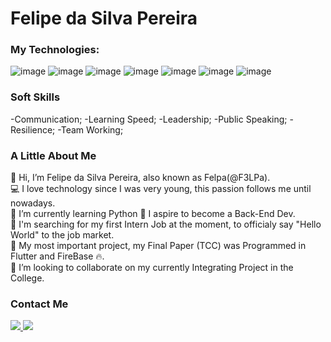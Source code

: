 # Felipe da Silva Pereira

### My Technologies: <br>
![image](https://img.shields.io/badge/Dart-0175C2?style=for-the-badge&logo=dart&logoColor=white) 
![image](https://img.shields.io/badge/Flutter-02569B?style=for-the-badge&logo=flutter&logoColor=white) 
![image](https://img.shields.io/badge/firebase-ffca28?style=for-the-badge&logo=firebase&logoColor=black) 
![image](https://img.shields.io/badge/Python-FFD43B?style=for-the-badge&logo=python&logoColor=blue) 
![image](https://img.shields.io/badge/PHP-777BB4?style=for-the-badge&logo=php&logoColor=white) 
![image](https://img.shields.io/badge/Xampp-F37623?style=for-the-badge&logo=xampp&logoColor=white)
![image](https://img.shields.io/badge/MySQL-005C84?style=for-the-badge&logo=mysql&logoColor=white)

###  Soft Skills
-Communication;
-Learning Speed;
-Leadership;
-Public Speaking;
-Resilience;
-Team Working;


###  A Little About Me

👋 Hi, I’m Felipe da Silva Pereira, also known as Felpa(@F3LPa).<br>
💻 I love technology since I was very young, this passion follows me until nowadays.<br>
🌱 I’m currently learning Python 🐍 I aspire to become a Back-End Dev.<br>
💼 I'm searching for my first Intern Job at the moment, to officialy say "Hello World" to the job market.<br>
📱  My most important project, my Final Paper (TCC) was Programmed in Flutter and FireBase 🔥.<br>
👥 I’m looking to collaborate on my currently Integrating Project in the College.<br>

### Contact Me

<a href='mailto:felipedasilvapereira153@gmail.com'>
<img src='https://img.shields.io/badge/Gmail-D14836?style=for-the-badge&logo=gmail&logoColor=white'>
</a>
<a href='https://www.linkedin.com/in/felipe-da-silva-pereira-1718472a0/'>
<img src='https://img.shields.io/badge/LinkedIn-0077B5?style=for-the-badge&logo=linkedin&logoColor=white'>
</a>
